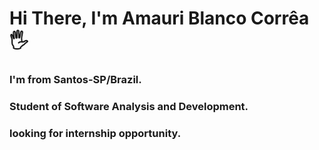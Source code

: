# Hi There, I'm Amauri Blanco Corrêa :raised_hand_with_fingers_splayed:

### I'm from Santos-SP/Brazil.
### Student of Software Analysis and Development.
### looking for internship opportunity.




